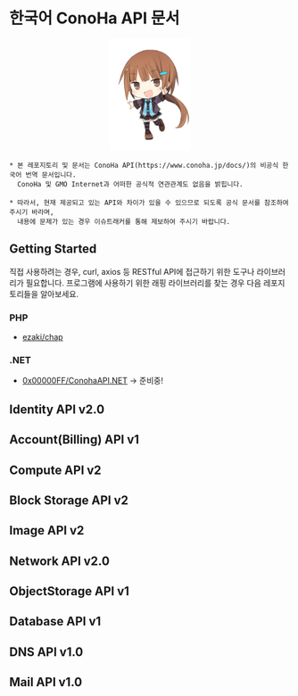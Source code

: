 # 한국어 ConoHa API 문서

<p align="center">
    <img src="img/conoha-chan.png" height="200px" />
</p>

```
* 본 레포지토리 및 문서는 ConoHa API(https://www.conoha.jp/docs/)의 비공식 한국어 번역 문서입니다. 
  ConoHa 및 GMO Internet과 어떠한 공식적 연관관계도 없음을 밝힙니다.

* 따라서, 현재 제공되고 있는 API와 차이가 있을 수 있으므로 되도록 공식 문서를 참조하여 주시기 바라며,
  내용에 문제가 있는 경우 이슈트래커를 통해 제보하여 주시기 바랍니다.
```

## Getting Started

직접 사용하려는 경우, curl, axios 등 RESTful API에 접근하기 위한 도구나 라이브러리가 필요합니다.
프로그램에 사용하기 위한 래핑 라이브러리를 찾는 경우 다음 레포지토리들을 알아보세요.

### PHP
 * [ezaki/chap](https://github.com/ezaki/chap)

### .NET
 * [0x00000FF/ConohaAPI.NET](https://github.com/0x00000FF/ConohaAPI.NET) -> 준비중!

## Identity API v2.0

## Account(Billing) API v1

## Compute API v2

## Block Storage API v2

## Image API v2

## Network API v2.0

## ObjectStorage API v1

## Database API v1

## DNS API v1.0

## Mail API v1.0

